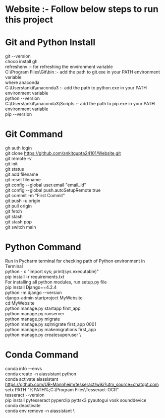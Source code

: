 # Website :- Follow below steps to run this project
# Git and Python Install
git --version \
choco install gh \
refreshenv :- for refreshing the environment variable \
C:\Program Files\Git\bin :- add the path to git.exe in your PATH environment variable \
where anaconda \
C:\Users\ankit\anaconda3 :- add the path to python.exe in your PATH environment variable  \
python --version \
C:\Users\ankit\anaconda3\Scripts  :- add the path to pip.exe in your PATH environment variable \
pip --version

# Git Command
gh auth login \
git clone https://github.com/ankitgupta24101/Website.git \
git remote -v \
git init \
git status \
git add filename \
git reset filename \
git config --global user.email "email_id" \
git config --global push.autoSetupRemote true \
git commit -m "First Commit" \
git push -u origin \
git pull origin \
git fetch \
git stash \
git stash pop \
git switch main

# Python Command
Run in Pycharm terminal for checking path of Python environment in Terminal \
python - c "import sys; print(sys.executable)" \
pip install -r requirements.txt \
For installing all python modules, run setup.py file \
pip install Django==4.2.4 \
python -m django --version \
django-admin startproject MyWebsite \
cd MyWebsite \
python manage.py startapp first_app \
python manage.py runserver \
python manage.py migrate \
python manage.py sqlmigrate first_app 0001 \
python manage.py makemigrations first_app \
python manage.py createsuperuser \

# Conda Command
conda info --envs \
conda create -n aiassistant python \
conda activate aiassistant \
https://github.com/UB-Mannheim/tesseract/wiki?utm_source=chatgpt.com
setx PATH "%PATH%;C:\Program Files\Tesseract-OCR" \
tesseract --version \
pip install pytesseract pyperclip pyttsx3 pyautogui vosk sounddevice \
conda deactivate \
conda env remove -n aiassistant \

